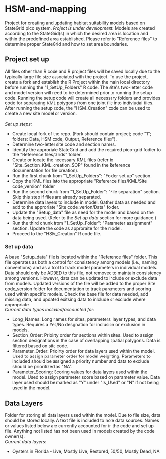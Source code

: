 # HSM-and-mapping
Project for creating and updating habitat suitability models based on StateGrid pico system. *Project is under development.*
Models are created according to the StateGrid(s) in which the desired area is location and within the predefined area established. Please refer to "Reference files" to determine proper StateGrid and how to set area boundaries. 
<br>
## Project set up
All files other than R code and R project files will be saved locally due to the typically large file size associated with the project. To use the project, create a fork and establish the R Project within the main local directory before running the "1_SetUp_Folders" R code. The site's two-letter code and model version will need to be determined prior to running the setup code. Running the setup code will create all necessary folders and provides code for separating KML polygons from one joint file into indiviudal files. After running the setup code, the "HSM_Creation" code can be used to create a new site model or version. <br> <br>
*Set up steps:*
- Create local fork of the repo. (Fork should contain project; code "1"; folders: Data, HSM code, Output, Reference files").
- Determine two-letter site code and section names.
- Identify the approriate StateGrid and add the required pico-grid fodler to the "Reference files/Grids" folder.
- Create or locate the necessary KML files (refer to "Site_Section_KML_creation_SOP" found in the Reference documentation for file creation).
- Run the first chunk from "1_SetUp_Folders": "Folder set up" section.
- Copy the KML files into the appropriate "Reference files/KML/Site code_version" folder.
- Run the second chunk from "1_SetUp_Folder": "File separation" section. Skip this step if files are already separated.
- Determine data layers to include in model. Gather data as needed and add to the approriate "Site code_verion/Data" folder.
- Update the "Setup_data" file as need for the model and based on the data being used. (Refer to the *Set up data* section for more guidance.)
- Run the third chunk from "1_SetUp_Folder": "Parameter assignment" section. Update the code as approraite for the model.
- Proceed to the "HSM_Creation" R code file.  

### Set up data
A base "Setup_data" file is located within the "Reference files" folder. This file operates as both a control for consistency among models (i.e., naming conventions) and as a tool to track model parameters in individual models. Data should only be ADDED to this file, not removed to maintain consistency among versions. However, data can be updated to include or exclude data from models. Updated versions of the file will be added to the proper Site code_version folder for documentation to track parameters and scoring used within specific models. Check the base file for data needed, add missing data, and updated exitsing data to inlclude or exclude where appropriate. <br>
*Current data types included/accounted for:*
- Long_Names: Long names for sites, parameters, layer types, and data types. Requires a Yes/No desgnation for inclusion or exclusion in models.
- Section_Order: Prioirty order for sections within sites. Used to assign section designations in the case of overlapping spatial polygons. Data is filtered based on site code.
- Parameter_Order: Prioirty order for data layers used within the model. Used to assign parameter order for model weighting. Parameters to included should be assigned a priority number and data to exclude should be prioritized as "NA".
- Parameter_Scoring: Scoring values for data layers used within the model. Used to assign parameter score based on parameter value. Data layer used should be marked as "Y" under "Is_Used" or "N" if not being used in the model.

## Data Layers
Folder for storing all data layers used within the model. Due to file size, data should be stored locally. A text file is included to note data sources. Names or values listed below are currently accounted for in the code and set up file. Anything not listed has not been used in models created by the code owner(s). <br>
*Current data layers*: <br>
- Oysters in Florida - Live, Mostly Live, Restored, 50/50, Mostly Dead, NA
